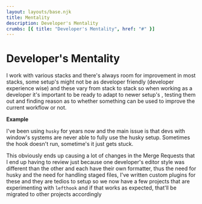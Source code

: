 ```yaml
---
layout: layouts/base.njk
title: Mentality
description: Developer's Mentality
crumbs: [{ title: "Developer's Mentality", href: "#" }]
---
```


# Developer's Mentality

I work with various stacks and there's always room for improvement in most stacks, some setup's
might not be as developer friendly (developer experience wise) and these vary from stack to stack
so when working as a developer it's important to be ready to adapt to newer setup's , testing them out
and finding reason as to whether something can be used to improve the current workflow or not.

**Example**

I've been using `husky` for years now and the main issue is that devs with window's systems are never able to
fully use the husky setup. Sometimes the hook doesn't run, sometime's it just gets stuck.

This obviously ends up causing a lot of changes in the Merge Requests that I end up having to review just because
one developer's editor style was different than the other and each have their own formatter, thus the need for husky
and the need for handling staged files, I've written custom plugins for these and they are tedios to setup
so we now have a few projects that are experimenting with `lefthook` and if that works as expected, that'll be
migrated to other projects accordingly
